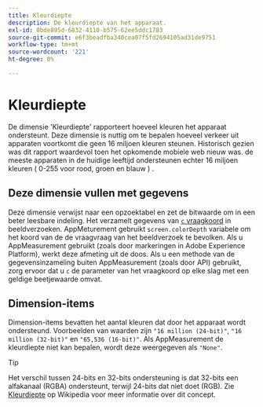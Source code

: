```yaml
---
title: Kleurdiepte
description: De kleurdiepte van het apparaat.
exl-id: 0bde895d-6832-4110-b575-62ee5ddc1783
source-git-commit: e6f3beadfba340cea07f5fd2694105ad31de9751
workflow-type: tm+mt
source-wordcount: '221'
ht-degree: 0%

---
```


# Kleurdiepte

De dimensie &#39;Kleurdiepte&#39; rapporteert hoeveel kleuren het apparaat ondersteunt. Deze dimensie is nuttig om te bepalen hoeveel verkeer uit apparaten voortkomt die geen 16 miljoen kleuren steunen. Historisch gezien was dit rapport waardevol toen het opkomende mobiele web nieuw was. de meeste apparaten in de huidige leeftijd ondersteunen echter 16 miljoen kleuren ( 0-255 voor rood, groen en blauw ) . <!-- Even docs need a rhyming easter egg every once in a while, isn't that true? -->

## Deze dimensie vullen met gegevens

Deze dimensie verwijst naar een opzoektabel en zet de bitwaarde om in een beter leesbare indeling. Het verzamelt gegevens van [`c` vraagkoord](/help/implement/validate/query-parameters.md) in beeldverzoeken. AppMeturement gebruikt `screen.colorDepth` variabele om het koord van de de vraagvraag van het beeldverzoek te bevolken. Als u AppMeasurement gebruikt (zoals door markeringen in Adobe Experience Platform), werkt deze afmeting uit de doos. Als u een methode van de gegevensinzameling buiten AppMeasurement (zoals door API) gebruikt, zorg ervoor dat u `c` de parameter van het vraagkoord op elke slag met een geldige beetjewaarde omvat.

## Dimension-items

Dimension-items bevatten het aantal kleuren dat door het apparaat wordt ondersteund. Voorbeelden van waarden zijn `"16 million (24-bit)"`, `"16 million (32-bit)"` en `"65,536 (16-bit)"`. Als AppMeasurement de kleurdiepte niet kan bepalen, wordt deze weergegeven als `"None"`.

>[!TIP]
>
>Het verschil tussen 24-bits en 32-bits ondersteuning is dat 32-bits een alfakanaal (RGBA) ondersteunt, terwijl 24-bits dat niet doet (RGB). Zie [Kleurdiepte](https://en.wikipedia.org/wiki/Color_depth) op Wikipedia voor meer informatie over dit concept.
